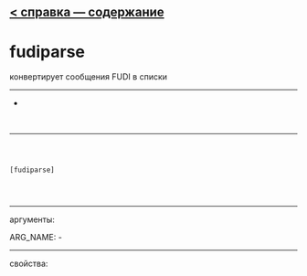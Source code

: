 [< справка — содержание](index.html)
---

# fudiparse


конвертирует сообщения FUDI в списки

---

-
<br>


---


```



[fudiparse]


            
```

---
аргументы:

ARG_NAME: -<br>

---
свойства:


